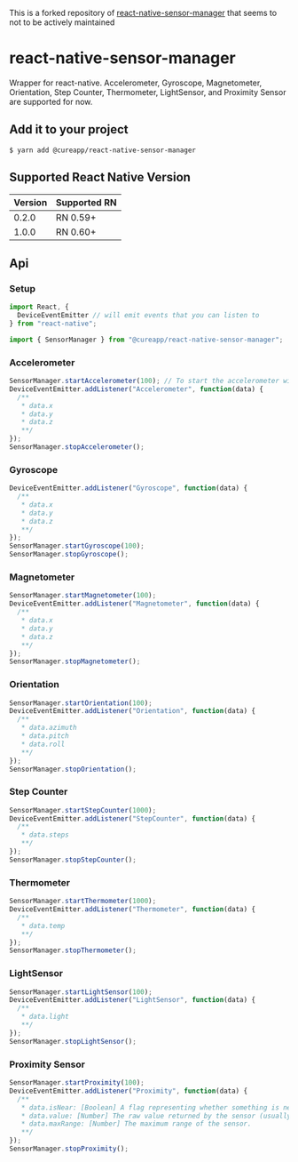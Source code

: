 This is a forked repository of [react-native-sensor-manager](https://github.com/kprimice/react-native-sensor-manager.git) that seems to not to be actively maintained

# react-native-sensor-manager

Wrapper for react-native. Accelerometer, Gyroscope, Magnetometer, Orientation, Step Counter, Thermometer, LightSensor, and Proximity Sensor are supported for now.

## Add it to your project

`$ yarn add @cureapp/react-native-sensor-manager`

## Supported React Native Version

| Version | Supported RN |
| --- | --- |
| 0.2.0 | RN 0.59+ |
| 1.0.0 | RN 0.60+ |

## Api

### Setup

```js
import React, {
  DeviceEventEmitter // will emit events that you can listen to
} from "react-native";

import { SensorManager } from "@cureapp/react-native-sensor-manager";
```

### Accelerometer

```js
SensorManager.startAccelerometer(100); // To start the accelerometer with a minimum delay of 100ms between events.
DeviceEventEmitter.addListener("Accelerometer", function(data) {
  /**
   * data.x
   * data.y
   * data.z
   **/
});
SensorManager.stopAccelerometer();
```

### Gyroscope

```js
DeviceEventEmitter.addListener("Gyroscope", function(data) {
  /**
   * data.x
   * data.y
   * data.z
   **/
});
SensorManager.startGyroscope(100);
SensorManager.stopGyroscope();
```

### Magnetometer

```js
SensorManager.startMagnetometer(100);
DeviceEventEmitter.addListener("Magnetometer", function(data) {
  /**
   * data.x
   * data.y
   * data.z
   **/
});
SensorManager.stopMagnetometer();
```

### Orientation

```js
SensorManager.startOrientation(100);
DeviceEventEmitter.addListener("Orientation", function(data) {
  /**
   * data.azimuth
   * data.pitch
   * data.roll
   **/
});
SensorManager.stopOrientation();
```

### Step Counter

```js
SensorManager.startStepCounter(1000);
DeviceEventEmitter.addListener("StepCounter", function(data) {
  /**
   * data.steps
   **/
});
SensorManager.stopStepCounter();
```

### Thermometer

```js
SensorManager.startThermometer(1000);
DeviceEventEmitter.addListener("Thermometer", function(data) {
  /**
   * data.temp
   **/
});
SensorManager.stopThermometer();
```

### LightSensor

```js
SensorManager.startLightSensor(100);
DeviceEventEmitter.addListener("LightSensor", function(data) {
  /**
   * data.light
   **/
});
SensorManager.stopLightSensor();
```

### Proximity Sensor

```js
SensorManager.startProximity(100);
DeviceEventEmitter.addListener("Proximity", function(data) {
  /**
   * data.isNear: [Boolean] A flag representing whether something is near the screen.
   * data.value: [Number] The raw value returned by the sensor (usually distance in cm).
   * data.maxRange: [Number] The maximum range of the sensor.
   **/
});
SensorManager.stopProximity();
```
